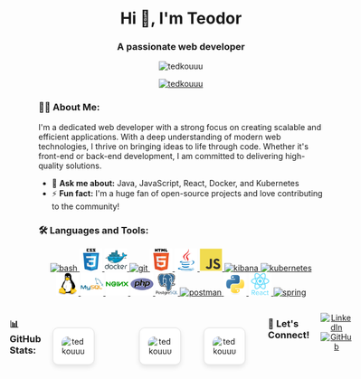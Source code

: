 <h1 align="center">Hi 👋, I'm Teodor</h1>
<h3 align="center">A passionate web developer</h3>

<p align="center">
  <img src="https://komarev.com/ghpvc/?username=tedkouuu&label=Profile%20views&color=0e75b6&style=flat" alt="tedkouuu" />
</p>

<p align="center">
  <a href="https://github.com/ryo-ma/github-profile-trophy"><img src="https://github-profile-trophy.vercel.app/?username=tedkouuu&theme=darkhub&margin-w=15&margin-h=15&no-bg=true" alt="tedkouuu" /></a>
</p>

### 👨‍💻 About Me:

I'm a dedicated web developer with a strong focus on creating scalable and efficient applications. With a deep understanding of modern web technologies, I thrive on bringing ideas to life through code. Whether it's front-end or back-end development, I am committed to delivering high-quality solutions.

- 💬 **Ask me about:** Java, JavaScript, React, Docker, and Kubernetes
- ⚡ **Fun fact:** I'm a huge fan of open-source projects and love contributing to the community!

### 🛠️ Languages and Tools:

<p align="center">
  <a href="https://www.gnu.org/software/bash/" target="_blank" rel="noreferrer">
    <img src="https://www.vectorlogo.zone/logos/gnu_bash/gnu_bash-icon.svg" alt="bash" width="40" height="40"/>
  </a>
  <a href="https://www.w3schools.com/css/" target="_blank" rel="noreferrer">
    <img src="https://raw.githubusercontent.com/devicons/devicon/master/icons/css3/css3-original-wordmark.svg" alt="css3" width="40" height="40"/>
  </a>
  <a href="https://www.docker.com/" target="_blank" rel="noreferrer">
    <img src="https://raw.githubusercontent.com/devicons/devicon/master/icons/docker/docker-original-wordmark.svg" alt="docker" width="40" height="40"/>
  </a>
  <a href="https://git-scm.com/" target="_blank" rel="noreferrer">
    <img src="https://www.vectorlogo.zone/logos/git-scm/git-scm-icon.svg" alt="git" width="40" height="40"/>
  </a>
  <a href="https://www.w3.org/html/" target="_blank" rel="noreferrer">
    <img src="https://raw.githubusercontent.com/devicons/devicon/master/icons/html5/html5-original-wordmark.svg" alt="html5" width="40" height="40"/>
  </a>
  <a href="https://www.java.com" target="_blank" rel="noreferrer">
    <img src="https://raw.githubusercontent.com/devicons/devicon/master/icons/java/java-original.svg" alt="java" width="40" height="40"/>
  </a>
  <a href="https://developer.mozilla.org/en-US/docs/Web/JavaScript" target="_blank" rel="noreferrer">
    <img src="https://raw.githubusercontent.com/devicons/devicon/master/icons/javascript/javascript-original.svg" alt="javascript" width="40" height="40"/>
  </a>
  <a href="https://www.elastic.co/kibana" target="_blank" rel="noreferrer">
    <img src="https://www.vectorlogo.zone/logos/elasticco_kibana/elasticco_kibana-icon.svg" alt="kibana" width="40" height="40"/>
  </a>
  <a href="https://kubernetes.io" target="_blank" rel="noreferrer">
    <img src="https://www.vectorlogo.zone/logos/kubernetes/kubernetes-icon.svg" alt="kubernetes" width="40" height="40"/>
  </a>
  <a href="https://www.linux.org/" target="_blank" rel="noreferrer">
    <img src="https://raw.githubusercontent.com/devicons/devicon/master/icons/linux/linux-original.svg" alt="linux" width="40" height="40"/>
  </a>
  <a href="https://www.mysql.com/" target="_blank" rel="noreferrer">
    <img src="https://raw.githubusercontent.com/devicons/devicon/master/icons/mysql/mysql-original-wordmark.svg" alt="mysql" width="40" height="40"/>
  </a>
  <a href="https://www.nginx.com" target="_blank" rel="noreferrer">
    <img src="https://raw.githubusercontent.com/devicons/devicon/master/icons/nginx/nginx-original.svg" alt="nginx" width="40" height="40"/>
  </a>
  <a href="https://www.php.net" target="_blank" rel="noreferrer">
    <img src="https://raw.githubusercontent.com/devicons/devicon/master/icons/php/php-original.svg" alt="php" width="40" height="40"/>
  </a>
  <a href="https://www.postgresql.org" target="_blank" rel="noreferrer">
    <img src="https://raw.githubusercontent.com/devicons/devicon/master/icons/postgresql/postgresql-original-wordmark.svg" alt="postgresql" width="40" height="40"/>
  </a>
  <a href="https://postman.com" target="_blank" rel="noreferrer">
    <img src="https://www.vectorlogo.zone/logos/getpostman/getpostman-icon.svg" alt="postman" width="40" height="40"/>
  </a>
  <a href="https://www.python.org" target="_blank" rel="noreferrer">
    <img src="https://raw.githubusercontent.com/devicons/devicon/master/icons/python/python-original.svg" alt="python" width="40" height="40"/>
  </a>
  <a href="https://reactjs.org/" target="_blank" rel="noreferrer">
    <img src="https://raw.githubusercontent.com/devicons/devicon/master/icons/react/react-original-wordmark.svg" alt="react" width="40" height="40"/>
  </a>
  <a href="https://spring.io/" target="_blank" rel="noreferrer">
    <img src="https://www.vectorlogo.zone/logos/springio/springio-icon.svg" alt="spring" width="40" height="40"/>
  </a>
</p>

<div style="display: flex; flex-direction: row; justify-content: center; gap: 20px;">

### 📊 GitHub Stats:
 
  <div style="display: flex; flex-direction: row; justify-content: center; gap: 30px; margin-top: 40px;">

  <a href="https://github.com/tedkouuu" target="_blank" style="text-decoration: none;">
    <div style="background: #ffffff; border-radius: 10px; padding: 15px; text-align: center; box-shadow: 0 4px 8px rgba(0, 0, 0, 0.1); border: 1px solid #e0e0e0; width: 45%;">
      <img src="https://github-readme-stats.vercel.app/api?username=tedkouuu&show_icons=true&locale=en&theme=gruvbox" alt="tedkouuu" width="60%" style="border-radius: 10px;"/>
    </div>
  </a>

  <br>

  <a href="https://github.com/tedkouuu" target="_blank" style="text-decoration: none;">
    <div style="background: #ffffff; border-radius: 10px; padding: 15px; text-align: center; box-shadow: 0 4px 8px rgba(0, 0, 0, 0.1); border: 1px solid #e0e0e0; width: 45%;">
      <img src="https://github-readme-stats.vercel.app/api/top-langs?username=tedkouuu&show_icons=true&locale=en&layout=compact&theme=gruvbox" alt="tedkouuu" width="60%" style="border-radius: 10px;"/>
    </div>
  </a>

</div>

<div style="display: flex; justify-content: center; margin-top: 40px;">
  <a href="https://github.com/tedkouuu" target="_blank" style="text-decoration: none;">
    <div style="background: #ffffff; border-radius: 10px; padding: 15px; text-align: center; box-shadow: 0 4px 8px rgba(0, 0, 0, 0.1); border: 1px solid #e0e0e0; width: 45%;">
      <img src="https://github-readme-streak-stats.herokuapp.com/?user=tedkouuu&theme=gruvbox" alt="tedkouuu" width="60%" style="border-radius: 10px;"/>
    </div>
  </a>
</div>


### 🤝 Let's Connect!

<p align="center">
  <a href="https://www.linkedin.com/in/teodor-trendafilov-08017b243" target="_blank">
    <img src="https://img.shields.io/badge/LinkedIn-0A66C2?style=for-the-badge&logo=linkedin&logoColor=white" alt="LinkedIn"/>
  </a>
  <a href="https://github.com/tedkouuu" target="_blank">
    <img src="https://img.shields.io/badge/GitHub-333?style=for-the-badge&logo=github&logoColor=white" alt="GitHub"/>
  </a>
</p>
